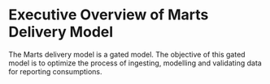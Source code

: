 # Executive Overview of Marts Delivery Model

The Marts delivery model is a gated model. The objective of this gated model is to optimize the process of ingesting, modelling and validating data for reporting consumptions.

